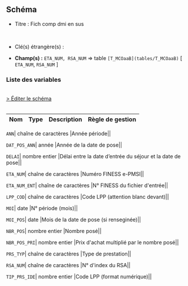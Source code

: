 ## Schéma


- Titre : Fich comp dmi en sus
<br />



- Clé(s) étrangère(s) : <br />

- **Champ(s) :** `ETA_NUM, RSA_NUM`
  => table `[T_MCOaaB](tables/T_MCOaaB)` [ `ETA_NUM`, `RSA_NUM` ]<br />

 
### Liste des variables
<br />
<div>
    <a href="https://gitlab.com/healthdatahub/applications-du-hdh/schema-snds/-/tree/master/schemas/T_MCOaaDMIP/T_MCOaaDMIP.json"
       target="_blank" rel="noopener noreferrer">> Éditer le schéma</a>
</div>
<br />

Nom | Type | Description | Règle de gestion
-|-|-|-



`ANN`| chaîne de caractères |Année période||

`DAT_POS_ANN`| année |Année de la date de pose||

`DELAI`| nombre entier |Délai entre la date d’entrée du séjour et la date de pose||

`ETA_NUM`| chaîne de caractères |Numéro FINESS e-PMSI||

`ETA_NUM_ENT`| chaîne de caractères |N° FINESS du fichier d'entrée||

`LPP_COD`| chaîne de caractères |Code LPP (attention blanc devant)||

`MOI`| date |N° période (mois)||

`MOI_POS`| date |Mois de la date de pose (si renseginée)||

`NBR_POS`| nombre entier |Nombre posé||

`NBR_POS_PRI`| nombre entier |Prix d'achat multiplié par le nombre posé||

`PRS_TYP`| chaîne de caractères |Type de prestation||

`RSA_NUM`| chaîne de caractères |N° d'index du RSA||

`TIP_PRS_IDE`| nombre entier |Code LPP (format numérique)||
